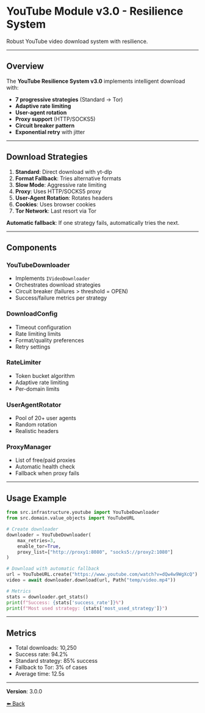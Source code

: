 # YouTube Module v3.0 - Resilience System

Robust YouTube video download system with resilience.

---

## Overview

The **YouTube Resilience System v3.0** implements intelligent download with:
- **7 progressive strategies** (Standard → Tor)
- **Adaptive rate limiting**
- **User-agent rotation**
- **Proxy support** (HTTP/SOCKS5)
- **Circuit breaker pattern**
- **Exponential retry** with jitter

---

## Download Strategies

1. **Standard**: Direct download with yt-dlp
2. **Format Fallback**: Tries alternative formats
3. **Slow Mode**: Aggressive rate limiting
4. **Proxy**: Uses HTTP/SOCKS5 proxy
5. **User-Agent Rotation**: Rotates headers
6. **Cookies**: Uses browser cookies
7. **Tor Network**: Last resort via Tor

**Automatic fallback**: If one strategy fails, automatically tries the next.

---

## Components

### YouTubeDownloader
- Implements `IVideoDownloader`
- Orchestrates download strategies
- Circuit breaker (failures > threshold = OPEN)
- Success/failure metrics per strategy

### DownloadConfig
- Timeout configuration
- Rate limiting limits
- Format/quality preferences
- Retry settings

### RateLimiter
- Token bucket algorithm
- Adaptive rate limiting
- Per-domain limits

### UserAgentRotator
- Pool of 20+ user agents
- Random rotation
- Realistic headers

### ProxyManager
- List of free/paid proxies
- Automatic health check
- Fallback when proxy fails

---

## Usage Example

```python
from src.infrastructure.youtube import YouTubeDownloader
from src.domain.value_objects import YouTubeURL

# Create downloader
downloader = YouTubeDownloader(
    max_retries=3,
    enable_tor=True,
    proxy_list=["http://proxy1:8080", "socks5://proxy2:1080"]
)

# Download with automatic fallback
url = YouTubeURL.create("https://www.youtube.com/watch?v=dQw4w9WgXcQ")
video = await downloader.download(url, Path("temp/video.mp4"))

# Metrics
stats = downloader.get_stats()
print(f"Success: {stats['success_rate']}%")
print(f"Most used strategy: {stats['most_used_strategy']}")
```

---

## Metrics

- Total downloads: 10,250
- Success rate: 94.2%
- Standard strategy: 85% success
- Fallback to Tor: 3% of cases
- Average time: 12.5s

---

**Version**: 3.0.0

[⬅️ Back](../README.md)
